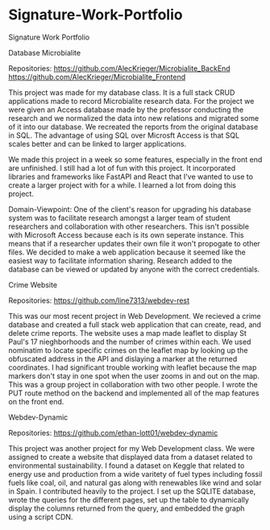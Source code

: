 # Signature-Work-Portfolio
Signature Work Portfolio

Database Microbialite

Repositories: 
https://github.com/AlecKrieger/Microbialite_BackEnd 
https://github.com/AlecKrieger/Microbialite_Frontend

This project was made for my database class. It is a full stack CRUD applications made to record Microbialite research data. For the project we were given an Access database made by the professor conducting the research and we normalized the data into new relations and migrated some of it into our database. We recreated the reports from the original database in SQL. The advantage of using SQL over Microsft Access is that SQL scales better and can be linked to larger applications.

We made this project in a week so some features, especially in the front end are unfinished. I still had a lot of fun with this project. It incorporated libraries and frameworks like FastAPI and React that I've wanted to use to create a larger project with for a while. I learned a lot from doing this project.

Domain-Viewpoint: One of the client's reason for upgrading his database system was to facilitate research amongst a larger team of student researchers and collaboration with other researchers. This isn't possible with Microsoft Access because each is its own seperate instance. This means that if a researcher updates their own file it won't propogate to other files. We decided to make a web application because it seemed like the easiest way to facilitate information sharing. Research added to the database can be viewed or updated by anyone with the correct credentials.

Crime Website

Repositories: 
https://github.com/line7313/webdev-rest

This was our most recent project in Web Development. We recieved a crime database and created a full stack web application that can create, read, and delete crime reports. The website uses a map made leaflet to display St Paul's 17 nieghborhoods and the number of crimes within each. We used nominatim to locate specific crimes on the leaflet map by looking up the obfuscated address in the API and dislaying a marker at the returned coordinates. I had significant trouble working with leaflet because the map markers don't stay in one spot when the user zooms in and out on the map. This was a group project in collaboration with two other people. I wrote the PUT route method on the backend and implemented all of the map features on the front end.

Webdev-Dynamic

Repositories: 
https://github.com/ethan-lott01/webdev-dynamic

This project was another project for my Web Development class. We were assigned to create a website that displayed data from a dataset related to environmental sustainability. I found a dataset on Keggle that related to energy use and production from a wide varitety of fuel types including fossil fuels like coal, oil, and natural gas along with renewables like wind and solar in Spain. I contributed heavily to the project. I set up the SQLITE database, wrote the queries for the different pages, set up the table to dynamically display the columns returned from the query, and embedded the graph using a script CDN.
